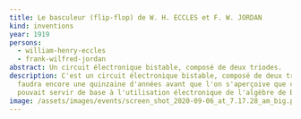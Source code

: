 ```yaml
---
title: Le basculeur (flip-flop) de W. H. ECCLES et F. W. JORDAN
kind: inventions
year: 1919
persons:
  - william-henry-eccles
  - frank-wilfred-jordan
abstract: Un circuit électronique bistable, composé de deux triodes.
description: C'est un circuit électronique bistable, composé de deux triodes. Il
  faudra encore une quinzaine d'années avant que l'on s'aperçoive que ce circuit
  pouvait servir de base à l'utilisation électronique de l'algèbre de BOOLE.
image: /assets/images/events/screen_shot_2020-09-06_at_7.17.28_am_big.png
---
```

